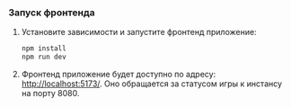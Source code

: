 ### Запуск фронтенда

1. Установите зависимости и запустите фронтенд приложение:
   ```bash
   npm install
   npm run dev
   ```
3. Фронтенд приложение будет доступно по адресу: [http://localhost:5173/](http://localhost:5173/). Оно обращается за статусом игры к инстансу на порту 8080.